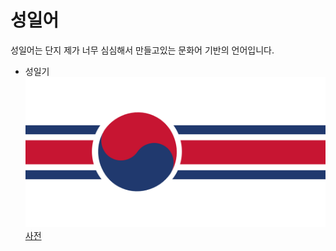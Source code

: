 # 성일어
성일어는 단지 제가 너무 심심해서 만들고있는 문화어 기반의 언어입니다.
* 성일기 ![](/image/Untitled.png)
[사전](dic/conlang_1_dic.md)
